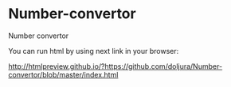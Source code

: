 # Number-convertor
Number convertor

You can run html by using next link in your browser:

http://htmlpreview.github.io/?https://github.com/doljura/Number-convertor/blob/master/index.html
